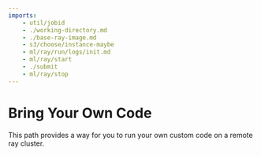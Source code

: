 ```yaml
---
imports:
    - util/jobid
    - ./working-directory.md
    - ./base-ray-image.md
    - s3/choose/instance-maybe
    - ml/ray/run/logs/init.md
    - ml/ray/start
    - ./submit
    - ml/ray/stop
---
```


# Bring Your Own Code

This path provides a way for you to run your own custom code on a remote ray cluster.
